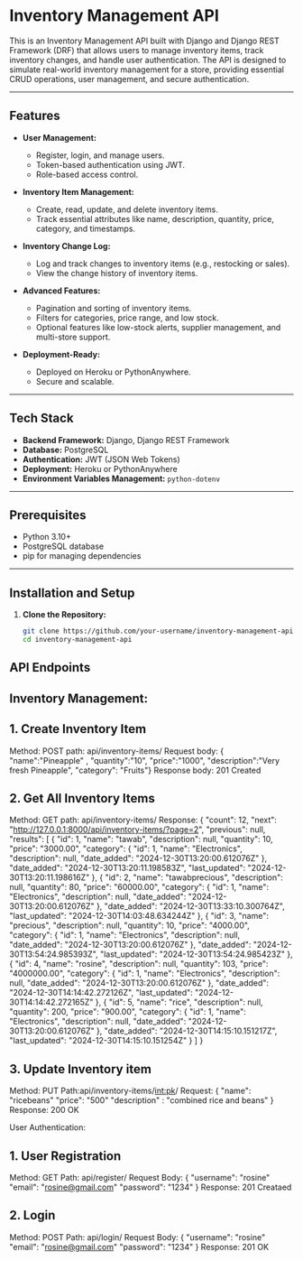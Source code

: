 # Inventory Management API

This is an Inventory Management API built with Django and Django REST Framework (DRF) that allows users to manage inventory items, track inventory changes, and handle user authentication. The API is designed to simulate real-world inventory management for a store, providing essential CRUD operations, user management, and secure authentication.

---

## Features

- **User Management:**

  - Register, login, and manage users.
  - Token-based authentication using JWT.
  - Role-based access control.

- **Inventory Item Management:**

  - Create, read, update, and delete inventory items.
  - Track essential attributes like name, description, quantity, price, category, and timestamps.

- **Inventory Change Log:**

  - Log and track changes to inventory items (e.g., restocking or sales).
  - View the change history of inventory items.

- **Advanced Features:**

  - Pagination and sorting of inventory items.
  - Filters for categories, price range, and low stock.
  - Optional features like low-stock alerts, supplier management, and multi-store support.

- **Deployment-Ready:**
  - Deployed on Heroku or PythonAnywhere.
  - Secure and scalable.

---

## Tech Stack

- **Backend Framework:** Django, Django REST Framework
- **Database:** PostgreSQL
- **Authentication:** JWT (JSON Web Tokens)
- **Deployment:** Heroku or PythonAnywhere
- **Environment Variables Management:** `python-dotenv`

---

## Prerequisites

- Python 3.10+
- PostgreSQL database
- pip for managing dependencies

---

## Installation and Setup

1. **Clone the Repository:**
   ```bash
   git clone https://github.com/your-username/inventory-management-api.git
   cd inventory-management-api
   ```

## API Endpoints

## Inventory Management:

## 1. Create Inventory Item

Method: POST
path: api/inventory-items/
Request body: { "name":"Pineapple" , "quantity":"10", "price":"1000", "description":"Very fresh Pineapple", "category": "Fruits"}
Response body: 201 Created

## 2. Get All Inventory Items

Method: GET
path: api/inventory-items/
Response:
{
"count": 12,
"next": "http://127.0.0.1:8000/api/inventory-items/?page=2",
"previous": null,
"results": [
{
"id": 1,
"name": "tawab",
"description": null,
"quantity": 10,
"price": "3000.00",
"category": {
"id": 1,
"name": "Electronics",
"description": null,
"date_added": "2024-12-30T13:20:00.612076Z"
},
"date_added": "2024-12-30T13:20:11.198583Z",
"last_updated": "2024-12-30T13:20:11.198616Z"
},
{
"id": 2,
"name": "tawabprecious",
"description": null,
"quantity": 80,
"price": "60000.00",
"category": {
"id": 1,
"name": "Electronics",
"description": null,
"date_added": "2024-12-30T13:20:00.612076Z"
},
"date_added": "2024-12-30T13:33:10.300764Z",
"last_updated": "2024-12-30T14:03:48.634244Z"
},
{
"id": 3,
"name": "precious",
"description": null,
"quantity": 10,
"price": "4000.00",
"category": {
"id": 1,
"name": "Electronics",
"description": null,
"date_added": "2024-12-30T13:20:00.612076Z"
},
"date_added": "2024-12-30T13:54:24.985393Z",
"last_updated": "2024-12-30T13:54:24.985423Z"
},
{
"id": 4,
"name": "rosine",
"description": null,
"quantity": 103,
"price": "4000000.00",
"category": {
"id": 1,
"name": "Electronics",
"description": null,
"date_added": "2024-12-30T13:20:00.612076Z"
},
"date_added": "2024-12-30T14:14:42.272126Z",
"last_updated": "2024-12-30T14:14:42.272165Z"
},
{
"id": 5,
"name": "rice",
"description": null,
"quantity": 200,
"price": "900.00",
"category": {
"id": 1,
"name": "Electronics",
"description": null,
"date_added": "2024-12-30T13:20:00.612076Z"
},
"date_added": "2024-12-30T14:15:10.151217Z",
"last_updated": "2024-12-30T14:15:10.151254Z"
}
]
}

## 3. Update Inventory item

Method: PUT
Path:api/inventory-items/<int:pk>/
Request:
{
"name": "ricebeans"
"price": "500"
"description" : "combined rice and beans"
}
Response: 200 OK

User Authentication:

## 1. User Registration

Method: GET
Path: api/register/
Request Body: {
"username": "rosine"
"email": "rosine@gmail.com"
"password": "1234"
}
Response: 201 Creataed

## 2. Login

Method: POST
Path: api/login/
Request Body:
{
"username": "rosine"
"email": "rosine@gmail.com"
"password": "1234"
}
Response: 201 OK
